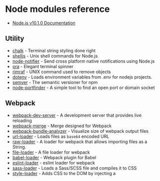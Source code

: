 # Node modules reference
- [Node.js v10.1.0 Documentation](https://nodejs.org/docs/latest/api/index.html)

## Utility
- [chalk](https://github.com/chalk/chalk) - Terminal string styling done right
- [shelljs](https://github.com/shelljs/shelljs) - Unix shell commands for Node.js
- [node-notifier](https://github.com/mikaelbr/node-notifier) - Send cross platform native notifications using Node.js
- [ora](https://github.com/sindresorhus/ora) - Elegant terminal spinner
- [rimraf](https://github.com/isaacs/rimraf) - UNIX command used to remove objects
- [dotenv](https://github.com/motdotla/dotenv) - Loads environment variables from .env for nodejs projects.
- [semver](https://github.com/npm/node-semver) - The semantic versioner for npm
- [node-portfinder](https://github.com/indexzero/node-portfinder) - A simple tool to find an open port or domain socket

## Webpack
- [webpack-dev-server](https://github.com/webpack/webpack-dev-server) - A development server that provides live reloading
- [webpack-merge](https://github.com/survivejs/webpack-merge) - Merge designed for Webpack
- [webpack-bundle-analyzer](https://github.com/webpack-contrib/webpack-bundle-analyzer) - Visualize size of webpack output files
- [url-loader](https://github.com/webpack-contrib/url-loader) - Loads files as `base64` encoded URL
- [raw-loader](https://github.com/webpack-contrib/raw-loader) - A loader for webpack that allows importing files as a String.
- [file-loader](https://github.com/webpack-contrib/file-loader) - A file loader for webpack
- [babel-loader](https://github.com/babel/babel-loader) - Webpack plugin for Babel
- [eslint-loader](https://github.com/webpack-contrib/eslint-loader) - eslint loader for webpack
- [sass-loader](https://github.com/webpack-contrib/sass-loader) - Loads a Sass/SCSS file and compiles it to CSS
- [style-loader](https://github.com/webpack-contrib/style-loader) - Adds CSS to the DOM by injecting a <style> tag
- [postcss-loader](https://github.com/postcss/postcss-loader) - Loader for webpack to process CSS with PostCSS
- [css-loader](https://github.com/webpack-contrib/css-loader) - CSS Loader
- [pug-html-loader](https://github.com/willyelm/pug-html-loader) - Pug HTML loader for webpack

## Javascript
- [babel-core](https://github.com/babel/babel/tree/master/packages/babel-core) - Babel is a compiler for writing next generation JavaScript
- [typescript](https://github.com/Microsoft/TypeScript) - A superset of JavaScript that compiles to clean JavaScript output

## CSS
- [postcss](https://github.com/postcss/postcss) - Transforming styles with JS plugins
- [autoprefixer](https://github.com/postcss/autoprefixer) - PostCSS plugin to parse CSS and add vendor prefixes to CSS rules using values
- [node-sass](https://github.com/sass/node-sass) - Stylesheet preprocessor

## HTML
- [pug](https://github.com/pugjs/pug) - Template engine for Node.js

## Lint
- [eslint](https://github.com/eslint/eslint) - Identifying and reporting on patterns
- [eslint-friendly-formatter](https://github.com/royriojas/eslint-friendly-formatter) - A simple formatter/reporter for ESLint 

## Test(unit)
- [jest](https://github.com/facebook/jest) - JavaScript Testing

## Test(e2e)
- [nightwatch](https://github.com/nightwatchjs/nightwatch) - Automated testing and continous integration framework based on node.js and selenium webdriver

## Polyfill


